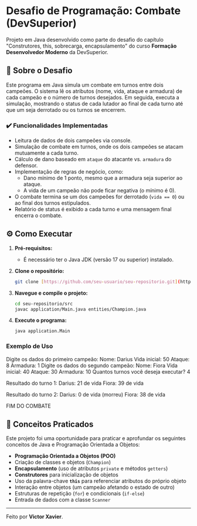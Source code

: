 # Desafio de Programação: Combate (DevSuperior)

Projeto em Java desenvolvido como parte do desafio do capítulo "Construtores, this, sobrecarga, encapsulamento" do curso **Formação Desenvolvedor Moderno** da DevSuperior.

## 🚀 Sobre o Desafio

Este programa em Java simula um combate em turnos entre dois campeões. O sistema lê os atributos (nome, vida, ataque e armadura) de cada campeão e o número de turnos desejados. Em seguida, executa a simulação, mostrando o status de cada lutador ao final de cada turno até que um seja derrotado ou os turnos se encerrem.

### ✔️ Funcionalidades Implementadas

* Leitura de dados de dois campeões via console.
* Simulação de combate em turnos, onde os dois campeões se atacam mutuamente a cada turno.
* Cálculo de dano baseado em `ataque` do atacante vs. `armadura` do defensor.
* Implementação de regras de negócio, como:
    * Dano mínimo de 1 ponto, mesmo que a armadura seja superior ao ataque.
    * A vida de um campeão não pode ficar negativa (o mínimo é 0).
* O combate termina se um dos campeões for derrotado (`vida == 0`) ou ao final dos turnos estipulados.
* Relatório de status é exibido a cada turno e uma mensagem final encerra o combate.

## ⚙️ Como Executar

1.  **Pré-requisitos:**
    * É necessário ter o Java JDK (versão 17 ou superior) instalado.

2.  **Clone o repositório:**
    ```bash
    git clone [https://github.com/seu-usuario/seu-repositorio.git](https://github.com/seu-usuario/seu-repositorio.git)
    ```

3.  **Navegue e compile o projeto:**
    ```bash
    cd seu-repositorio/src
    javac application/Main.java entities/Champion.java
    ```

4.  **Execute o programa:**
    ```bash
    java application.Main
    ```

### Exemplo de Uso

Digite os dados do primeiro campeão:
Nome: Darius
Vida inicial: 50
Ataque: 8
Armadura: 1
Digite os dados do segundo campeão:
Nome: Fiora
Vida inicial: 40
Ataque: 30
Armadura: 10
Quantos turnos você deseja executar? 4

Resultado do turno 1:
Darius: 21 de vida
Fiora: 39 de vida

Resultado do turno 2:
Darius: 0 de vida (morreu)
Fiora: 38 de vida

FIM DO COMBATE


## 🧠 Conceitos Praticados

Este projeto foi uma oportunidade para praticar e aprofundar os seguintes conceitos de Java e Programação Orientada a Objetos:

* **Programação Orientada a Objetos (POO)**
* Criação de classes e objetos (`Champion`)
* **Encapsulamento** (uso de atributos `private` e métodos `getters`)
* **Construtores** para inicialização de objetos
* Uso da palavra-chave **`this`** para referenciar atributos do próprio objeto
* Interação entre objetos (um campeão afetando o estado de outro)
* Estruturas de repetição (`for`) e condicionais (`if-else`)
* Entrada de dados com a classe `Scanner`

---

Feito por **Victor Xavier**.
